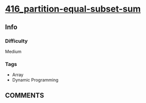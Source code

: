 # [416_partition-equal-subset-sum](https://leetcode.com/problems/partition-equal-subset-sum)

## Info

### Difficulty

Medium

### Tags

- Array
- Dynamic Programming

## __COMMENTS__

> 
